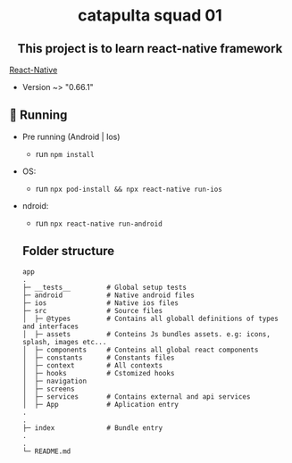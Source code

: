 <h1 align='center'>
  catapulta squad 01
</h1>
<h2 align='center'> This project is to learn react-native framework </h2>
 
[React-Native](https://reactnative.dev/)
 - Version ~> "0.66.1"
  
## 🔨 Running
 
- Pre running (Android | Ios)
   - run `npm install`
- OS:
   - run `npx pod-install && npx react-native run-ios`
- ndroid:
   - run `npx react-native run-android`
   
   ## Folder structure
   
   ```plainText
   app
   .
   ├─ __tests__         # Global setup tests
   ├─ android           # Native android files
   ├─ ios               # Native ios files
   ├─ src               # Source files
   │  ├─ @types         # Contains all globall definitions of types and interfaces
   │  ├─ assets         # Conteins Js bundles assets. e.g: icons, splash, images etc...
   │  ├─ components     # Conteins all global react components
   │  ├─ constants      # Constants files
   │  ├─ context        # All contexts
   │  ├─ hooks          # Cstomized hooks
   │  ├─ navigation     
   │  ├─ screens        
   │  ├─ services       # Contains external and api services
   │  ├─ App            # Aplication entry
   .
   .
   ├─ index             # Bundle entry
   .
   .
   └─ README.md
   
   
   
   
   
   
   ```
